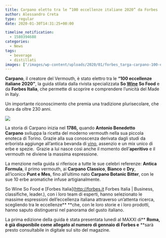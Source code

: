 ```yaml
---
title: Carpano eletto tra le “100 eccellenze italiane 2020” da Forbes
author: Alessandro Creta
type: regular
date: 2020-01-30T14:31:25+00:00

timeline_notification:
  - 1580394688
categories:
  - News
tags:
  - beverage
  - distillati
images: ["/images/wp-content/uploads/2020/01/forbes_targa-carpano-100-eccellenze.webp"]
---
```

**Carpano**, il creatore del Vermouth, è stato elettro tra le **“100 eccellenze italiane 2020”**, la guida stilata dalla rivista specializzata **So <a href="https://aleepepe.com/2020/01/26/carlo-zucchetti-vino-tuscia/" target="_blank" rel="noreferrer noopener" aria-label=" (apre in una nuova scheda)">Wine</a> So Food** e da **Forbes Italia**, che permette di scoprire e comprendere l’unicità del Made in Italy. 

Un importante riconoscimento che premia una tradizione plurisecolare, che dura da oltre 230 anni.


![](/images/wp-content/uploads/2020/01/antica-formula.webp)


La storia di Carpano inizia nel **1786,** quando **Antonio Benedetto Carpano** sviluppa la ricetta del moderno vermouth nella sua piccola enoteca di Torino. Grazie alla sua conoscenza derivata dagli studi da erborista aggiunge all’antica bevanda di <a href="https://aleepepe.com/2020/01/12/vini-zanchi/" target="_blank" rel="noreferrer noopener" aria-label=" (apre in una nuova scheda)">vino</a>, assenzio e un mix unico di erbe e spezie.  Grazie a lui nasce così anche il momento dell’**aperitivo** e il vermouth ne diviene la massima espressione.

La menzione nella guida si riferisce a tutte le sue celebri referenze:&nbsp;**Antica Formula**, il primo vermouth, ai&nbsp;**Carpano Classico**,&nbsp;**Bianco**&nbsp;e&nbsp;**Dry**, all’iconico&nbsp;**Punt e Mes**, fino all’ultimo nato&nbsp;**Carpano Botanic Bitter**, con le sue 10 erbe aromatiche infuse artigianalmente.&nbsp;

So Wine So Food e [Forbes Italia](http://forbes.it Forbes Italia | Business, classifiche, leader.), con i loro team di esperti, hanno selezionato le massime espressioni dell’eccellenza italiana attraverso un’attenta ricerca, scegliendo tra le eccellenze**&nbsp;**che, con le loro storie e i loro prodotti, hanno saputo distinguersi nel panorama del gusto italiano.

La prima edizione della guida è stata presentata lunedì al MAXXI di**&nbsp;**Roma, è già disponibile come allegato al numero di gennaio di Forbes e**&nbsp;**sarà presto consultabile in digitale sul sito del magazine.